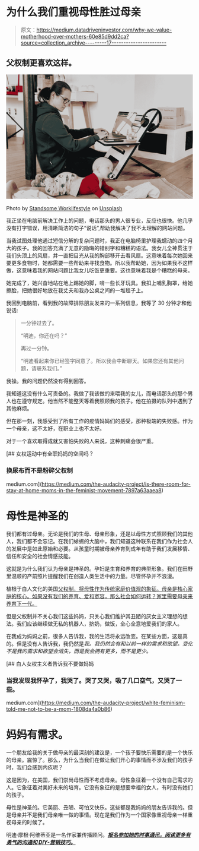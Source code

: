 # 为什么我们重视母性胜过母亲

> 原文：<https://medium.datadriveninvestor.com/why-we-value-motherhood-over-mothers-60e85d9dd2ca?source=collection_archive---------17----------------------->

## 父权制更喜欢这样。

![](img/aeaf781a0b9b2c70dce92426f7b4414d.png)

Photo by [Standsome Worklifestyle](https://unsplash.com/@standsome?utm_source=medium&utm_medium=referral) on [Unsplash](https://unsplash.com?utm_source=medium&utm_medium=referral)

我正坐在电脑前解决工作上的问题，电话那头的男人很专业，反应也很快。他几乎没有打字错误，用清晰简洁的句子“说话”,帮助我解决了我不太理解的网站问题。

当我试图处理他通过短信分解的复杂问题时，我正在电脑椅里护理我蠕动的四个月大的孩子。我的回答充满了无意的隐晦的错别字和糟糕的语法。我女儿全神贯注于我们头顶上的风扇，并一直把目光从我的胸部移开去看风扇。这意味着每次她回来要更多食物时，她都需要一些帮助来寻找食物。所以我帮助她，因为如果我不这样做，这意味着我的网站问题比我女儿吃饭更重要。这也意味着我是个糟糕的母亲。

她完成了，她兴奋地站在地上踢她的脚，啃一些长牙玩具。我扣上哺乳胸罩，给她擦脸，把她很好地放在我丈夫和我办公桌之间的一堆毯子上。

我回到电脑前，看到我的故障排除朋友发来的一系列信息，我等了 30 分钟才和他说话:

> 一分钟过去了。
> 
> “明迪，你还在吗？”
> 
> 再过一分钟。
> 
> “明迪看起来你已经签字同意了。所以我会中断聊天。如果您还有其他问题，请联系我们。”

我操。我的问题仍然没有得到回答。

我知道这没有什么可责备的。我做了我该做的来喂我的女儿，而电话那头的那个男人也在遵守规定。他当然不能整天等着我照顾我的孩子。他在拍摄的队列中遇到了其他麻烦。

但在那一刻，我感受到了所有工作的疫情妈妈们的感受，那种极端的失败感。作为一个母亲，这不太好，在职业上也不太好。

对于一个喜欢取得成就又害怕失败的人来说，这种刺痛会很严重。

[](https://medium.com/the-audacity-project/is-there-room-for-stay-at-home-moms-in-the-feminist-movement-7897a63aaea8) [## 女权运动中有全职妈妈的空间吗？

### 换尿布而不是粉碎父权制

medium.com](https://medium.com/the-audacity-project/is-there-room-for-stay-at-home-moms-in-the-feminist-movement-7897a63aaea8) 

# **母性是神圣的**

我们都有过母亲。无论是我们的生母、母亲形象，还是以母性方式照顾我们的其他人，我们都不会忘记。在我们蜥蜴的大脑中，我们知道这种联系在我们作为社会人的发展中是如此原始和必要。从孩童时期被母亲养育到成年有助于我们发展移情、信任和安全的社会情感技能。

这就是为什么我们认为母亲是神圣的。孕妇是生育和养育的典型形象。我们在田野里温顺的产前照片提醒我们在创造人类生活中的力量。尽管怀孕并不浪漫。

植根于白人文化的美国[父权制，将母性作为传统家庭价值观的象征。母亲是核心家庭的核心。如果没有我们的养育、爱和宽容，那么社会如何运转？家里需要母亲来养育下一代。](https://medium.com/the-audacity-project/white-feminism-told-me-not-to-be-a-mom-1808da4a0b86)

但是父权制并不关心我们这些妈妈，只关心我们维护其丑陋的厌女主义理想的想法。我们应该继续做无私的机器人，挤奶，做饭，全心全意地爱我们的家人。

在我成为妈妈之前，很多人告诉我，我的生活将永远改变。在某些方面，这是真的。但是没有人告诉我，我仍然是*我。我仍然会有和以前一样的需求和欲望。变化不是我的需求和欲望会消失，而是我会拥有更多，而不是更少。*

[](https://medium.com/the-audacity-project/white-feminism-told-me-not-to-be-a-mom-1808da4a0b86) [## 白人女权主义者告诉我不要做妈妈

### 当我发现我怀孕了，我哭了。哭了又哭，吸了几口空气，又哭了一些。

medium.com](https://medium.com/the-audacity-project/white-feminism-told-me-not-to-be-a-mom-1808da4a0b86) 

# **妈妈有需求。**

一个朋友给我的关于做母亲的最深刻的建议是，一个孩子要快乐需要的是一个快乐的母亲。震惊了。那么，为什么当我们在做让我们开心的事情而不涉及我们的孩子时，我们会感到内疚呢？

这是因为，在美国，我们崇尚母性而不考虑母亲。母性象征着一个没有自己需求的人。它象征着对美好未来的培育。它没有象征的是想要幸福的女人，有时没有她们的孩子。

母性是神圣的。它美丽、丑陋、可怕又快乐。这些都是我妈妈的朋友告诉我的。但是母亲并不是我们母亲唯一做的事情。现在是我们作为一个国家像重视母亲一样重视母亲的时候了。

明迪·摩根·阿维蒂亚是一名作家兼传播顾问。*[***报名参加她的时事通讯，阅读更多有勇气的沟通和 DIY-营销技巧。***](https://www.mindymorganavitia.com/insights)*